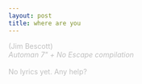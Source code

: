 ```yaml
---
layout: post
title: where are you
---
```

<span style="color: #c0c0c0" class="Apple-style-span">(Jim Bescott)<br />
<i>Automan 7&quot; + No Escape compilation</i><br />
<br />
No lyrics yet. Any help?</span>
